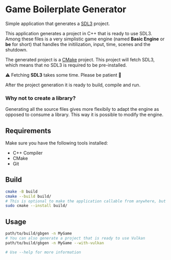 # Game Boilerplate Generator

Simple application that generates a [SDL3](https://wiki.libsdl.org/SDL3/FrontPage) project.

This application generates a project in C++ that is ready to use SDL3. Among these files is a very simplistic game engine (named __Basic Engine__ or __be__ for short) that handles the initilization, input, time, scenes and the shutdown.

The generated project is a [CMake](https://cmake.org/cmake/help/latest/) project. This project will fetch SDL3, which means that no SDL3 is required to be pre-installed.

⚠️ Fetching __SDL3__ takes some time. Please be patient 🙂

After the project generation it is ready to build, compile and run.

### Why not to create a library?

Generating all the source files gives more flexibily to adapt the engine as opposed to consume a library. This way it is possible to modify the engine.

## Requirements
Make sure you have the following tools installed:
- C++ Compiler
- CMake
- Git

## Build

```bash
cmake -B build
cmake --build build/
# This is optional to make the application callable from anywhere, but this requires a Release build in Windows!
sudo cmake --install build/
```

## Usage

```bash
path/to/build/gbgen -n MyGame
# You can also generate a project that is ready to use Vulkan
path/to/build/gbgen -n MyGame --with-vulkan

# Use --help for more information
```
